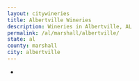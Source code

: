 ```yaml
---
layout: citywineries
title: Albertville Wineries
description: Wineries in Albertville, AL
permalink: /al/marshall/albertville/
state: al
county: marshall
city: albertville
---
```

-
